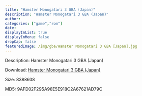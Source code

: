 ```yaml
---
title: "Hamster Monogatari 3 GBA (Japan)"
description: "Hamster Monogatari 3 GBA (Japan)"
author: 
categories: ["game","rom"]
date: 
displayInList: true
displayInMenu: false
dropCap: false
featuredImage: /img/gba/Hamster Monogatari 3 GBA [Japan].jpg
---
```


Description: Hamster Monogatari 3 GBA (Japan)

Download: <a style="text-decoration:underline;" href="https://mega.nz/#!WbIQ0a5Q!ZfbpbvzxRSqjxxX1-4Y1DPbQTOW4au8neFbYI2msJNs" target = "_blank" rel = "nofollow" > Hamster Monogatari 3 GBA (Japan)</a>

Size: 8388608

MD5: 9AFD02F295A96E5E918C2A67621AD79C

